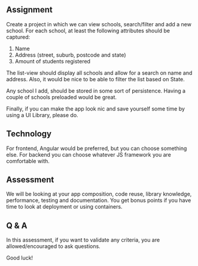 ## Assignment

Create a project in which we can view schools, search/filter and add a new school.
For each school, at least the following attributes should be captured:

1. Name
1. Address (street, suburb, postcode and state)
1. Amount of students registered

The list-view should display all schools and allow for a search on name and address.
Also, it would be nice to be able to filter the list based on State.

Any school I add, should be stored in some sort of persistence. Having a couple of schools
preloaded would be great.

Finally, if you can make the app look nic and save yourself some time by using a UI Library,
please do.

## Technology

For frontend, Angular would be preferred, but you can choose something else. 
For backend you can choose whatever JS framework you are comfortable with.

## Assessment

We will be looking at your app composition, code reuse, library knowledge, performance, testing
and documentation.
You get bonus points if you have time to look at deployment or using containers.

## Q & A

In this assessment, if you want to validate any criteria, you are allowed/encouraged to ask
questions.

Good luck! 